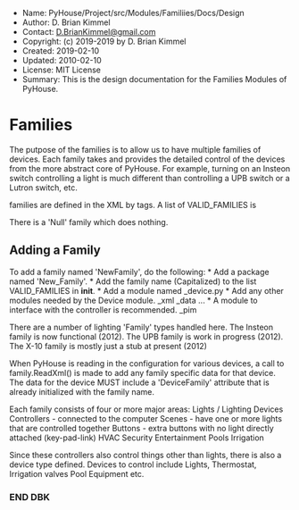 * Name:      PyHouse/Project/src/Modules/Familiies/Docs/Design
* Author:    D. Brian Kimmel
* Contact:   D.BrianKimmel@gmail.com
* Copyright: (c) 2019-2019 by D. Brian Kimmel
* Created:   2019-02-10
* Updated:   2010-02-10
* License:   MIT License
* Summary:   This is the design documentation for the Families Modules of PyHouse.

# Families

The putpose of the families is to allow us to have multiple families of devices.
Each family takes and provides the detailed control of the devices from the more abstract core of PyHouse.
For example, turning on an Insteon switch controlling a light is much different than controlling a UPB switch or a Lutron switch, etc.

families are defined in the XML by <DeviceFamily> tags.
A list of VALID_FAMILIES is 

There is a 'Null' family which does nothing.


## Adding a Family

To add a family named 'NewFamily', do the following:
    * Add a package named 'New_Family'.
    * Add the family name (Capitalized) to the list VALID_FAMILIES in __init__.
    * Add a module named <NewFamily>_device.py
    * Add any other modules needed by the Device module.
        <Newfamily>_xml
        <NewFamily>_data
        ...
    * A module to interface with the controller is recommended.
        <NewFamily>_pim

There are a number of lighting 'Family' types handled here.
The Insteon family is now functional (2012).
The UPB family is work in progress (2012).
The X-10 family is mostly just a stub at present (2012)

When PyHouse is reading in the configuration for various devices, a call to family.ReadXml() is made to
add any family specific data for that device.  The data for the device MUST include a 'DeviceFamily'
attribute that is already initialized with the family name.

Each family consists of four or more major areas:
    Lights / Lighting Devices
    Controllers - connected to the computer
    Scenes - have one or more lights that are controlled together
    Buttons - extra buttons with no light directly attached (key-pad-link)
    HVAC
    Security
    Entertainment
    Pools
    Irrigation

Since these controllers also control things other than lights, there is also a device type defined.
Devices to control include Lights, Thermostat, Irrigation valves Pool Equipment etc.


### END DBK
